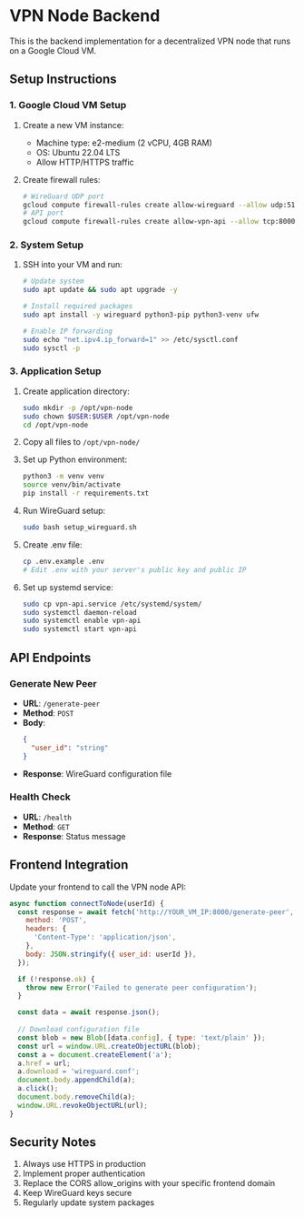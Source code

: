 # VPN Node Backend

This is the backend implementation for a decentralized VPN node that runs on a Google Cloud VM.

## Setup Instructions

### 1. Google Cloud VM Setup

1. Create a new VM instance:
   - Machine type: e2-medium (2 vCPU, 4GB RAM)
   - OS: Ubuntu 22.04 LTS
   - Allow HTTP/HTTPS traffic
   
2. Create firewall rules:
   ```bash
   # WireGuard UDP port
   gcloud compute firewall-rules create allow-wireguard --allow udp:51820
   # API port
   gcloud compute firewall-rules create allow-vpn-api --allow tcp:8000
   ```

### 2. System Setup

1. SSH into your VM and run:
   ```bash
   # Update system
   sudo apt update && sudo apt upgrade -y

   # Install required packages
   sudo apt install -y wireguard python3-pip python3-venv ufw

   # Enable IP forwarding
   sudo echo "net.ipv4.ip_forward=1" >> /etc/sysctl.conf
   sudo sysctl -p
   ```

### 3. Application Setup

1. Create application directory:
   ```bash
   sudo mkdir -p /opt/vpn-node
   sudo chown $USER:$USER /opt/vpn-node
   cd /opt/vpn-node
   ```

2. Copy all files to `/opt/vpn-node/`

3. Set up Python environment:
   ```bash
   python3 -m venv venv
   source venv/bin/activate
   pip install -r requirements.txt
   ```

4. Run WireGuard setup:
   ```bash
   sudo bash setup_wireguard.sh
   ```

5. Create .env file:
   ```bash
   cp .env.example .env
   # Edit .env with your server's public key and public IP
   ```

6. Set up systemd service:
   ```bash
   sudo cp vpn-api.service /etc/systemd/system/
   sudo systemctl daemon-reload
   sudo systemctl enable vpn-api
   sudo systemctl start vpn-api
   ```

## API Endpoints

### Generate New Peer
- **URL**: `/generate-peer`
- **Method**: `POST`
- **Body**:
  ```json
  {
    "user_id": "string"
  }
  ```
- **Response**: WireGuard configuration file

### Health Check
- **URL**: `/health`
- **Method**: `GET`
- **Response**: Status message

## Frontend Integration

Update your frontend to call the VPN node API:

```javascript
async function connectToNode(userId) {
  const response = await fetch('http://YOUR_VM_IP:8000/generate-peer', {
    method: 'POST',
    headers: {
      'Content-Type': 'application/json',
    },
    body: JSON.stringify({ user_id: userId }),
  });

  if (!response.ok) {
    throw new Error('Failed to generate peer configuration');
  }

  const data = await response.json();
  
  // Download configuration file
  const blob = new Blob([data.config], { type: 'text/plain' });
  const url = window.URL.createObjectURL(blob);
  const a = document.createElement('a');
  a.href = url;
  a.download = 'wireguard.conf';
  document.body.appendChild(a);
  a.click();
  document.body.removeChild(a);
  window.URL.revokeObjectURL(url);
}
```

## Security Notes

1. Always use HTTPS in production
2. Implement proper authentication
3. Replace the CORS allow_origins with your specific frontend domain
4. Keep WireGuard keys secure
5. Regularly update system packages
